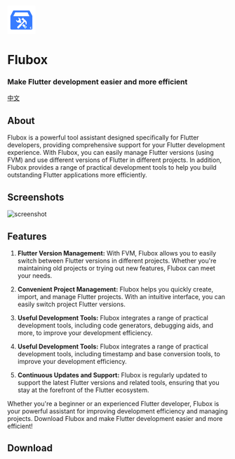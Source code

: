 <p align="left"><img src="/assets/images/logo.png" alt="flubox" width="64"></p>

# Flubox 

### Make Flutter development easier and more efficient

[中文](README_zh.md)

## About

Flubox is a powerful tool assistant designed specifically for Flutter developers, providing comprehensive support for your Flutter development experience. With Flubox, you can easily manage Flutter versions (using FVM) and use different versions of Flutter in different projects. In addition, Flubox provides a range of practical development tools to help you build outstanding Flutter applications more efficiently.

## Screenshots

<img src="https://s2.loli.net/2023/12/24/cdRXBuzkGTpayhs.png" alt="screenshot" height="300"/>

## Features

1. **Flutter Version Management:** With FVM, Flubox allows you to easily switch between Flutter versions in different projects. Whether you're maintaining old projects or trying out new features, Flubox can meet your needs.

2. **Convenient Project Management:** Flubox helps you quickly create, import, and manage Flutter projects. With an intuitive interface, you can easily switch project Flutter versions.

3. **Useful Development Tools:** Flubox integrates a range of practical development tools, including code generators, debugging aids, and more, to improve your development efficiency.

4. **Useful Development Tools:** Flubox integrates a range of practical development tools, including timestamp and base conversion tools, to improve your development efficiency.

5. **Continuous Updates and Support:** Flubox is regularly updated to support the latest Flutter versions and related tools, ensuring that you stay at the forefront of the Flutter ecosystem.

Whether you're a beginner or an experienced Flutter developer, Flubox is your powerful assistant for improving development efficiency and managing projects. Download Flubox and make Flutter development easier and more efficient!

## Download

